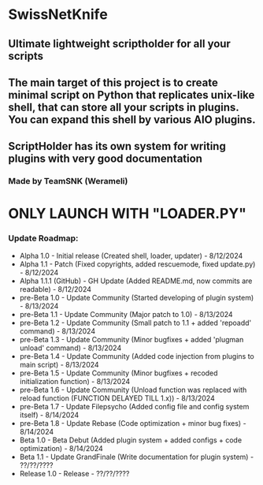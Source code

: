 # SwissNetKnife
## Ultimate lightweight scriptholder for all your scripts
## The main target of this project is to create minimal script on Python that replicates unix-like shell, that can store all your scripts in plugins. You can expand this shell by various AIO plugins.
## ScriptHolder has its own system for writing plugins with very good documentation

### Made by TeamSNK (Werameli)

# ONLY LAUNCH WITH "LOADER.PY"

### Update Roadmap:
- Alpha 1.0 - Initial release (Created shell, loader, updater) - 8/12/2024
- Alpha 1.1 - Patch (Fixed copyrights, added rescuemode, fixed update.py) - 8/12/2024
- Alpha 1.1.1 (GitHub) - GH Update (Added README.md, now commits are readable) - 8/12/2024
- pre-Beta 1.0 - Update Community (Started developing of plugin system) - 8/13/2024
- pre-Beta 1.1 - Update Community (Major patch to 1.0) - 8/13/2024
- pre-Beta 1.2 - Update Community (Small patch to 1.1 + added 'repoadd' command) - 8/13/2024
- pre-Beta 1.3 - Update Community (Minor bugfixes + added 'plugman unload' command) - 8/13/2024
- pre-Beta 1.4 - Update Community (Added code injection from plugins to main script) - 8/13/2024
- pre-Beta 1.5 - Update Community (Minor bugfixes + recoded initialization function) - 8/13/2024
- pre-Beta 1.6 - Update Community (Unload function was replaced with reload function (FUNCTION DELAYED TILL 1.x)) - 8/13/2024
- pre-Beta 1.7 - Update Filepsycho (Added config file and config system itself) - 8/14/2024
- pre-Beta 1.8 - Update Rebase (Code optimization + minor bug fixes) - 8/14/2024
- Beta 1.0 - Beta Debut (Added plugin system + added configs + code optimization) - 8/14/2024
- Beta 1.1 - Update GrandFinale (Write documentation for plugin system) - ??/??/????
- Release 1.0 - Release - ??/??/????
